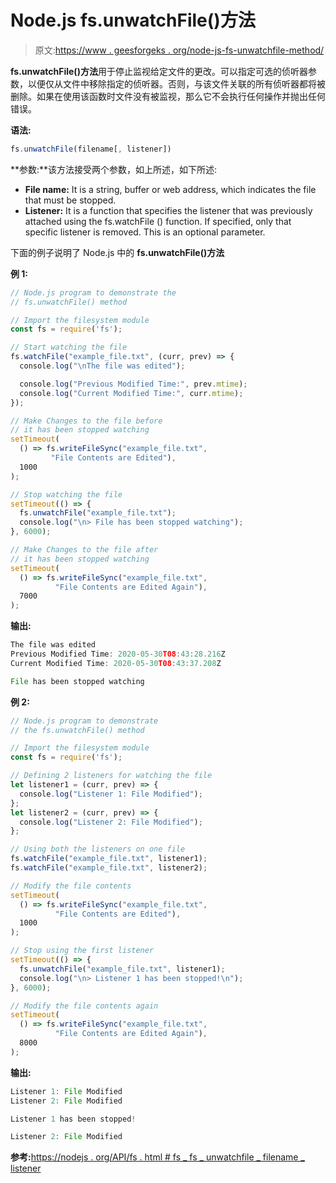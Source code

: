 # Node.js fs.unwatchFile()方法

> 原文:[https://www . geesforgeks . org/node-js-fs-unwatchfile-method/](https://www.geeksforgeeks.org/node-js-fs-unwatchfile-method/)

**fs.unwatchFile()方法**用于停止监视给定文件的更改。可以指定可选的侦听器参数，以便仅从文件中移除指定的侦听器。否则，与该文件关联的所有侦听器都将被删除。如果在使用该函数时文件没有被监视，那么它不会执行任何操作并抛出任何错误。

**语法:**

```js
fs.unwatchFile(filename[, listener])
```

**参数:**该方法接受两个参数，如上所述，如下所述:

*   **File name:** It is a string, buffer or web address, which indicates the file that must be stopped.
*   **Listener:** It is a function that specifies the listener that was previously attached using the fs.watchFile () function. If specified, only that specific listener is removed. This is an optional parameter.

下面的例子说明了 Node.js 中的 **fs.unwatchFile()方法**

**例 1:**

```js
// Node.js program to demonstrate the 
// fs.unwatchFile() method

// Import the filesystem module
const fs = require('fs');

// Start watching the file
fs.watchFile("example_file.txt", (curr, prev) => {
  console.log("\nThe file was edited");

  console.log("Previous Modified Time:", prev.mtime);
  console.log("Current Modified Time:", curr.mtime);
});

// Make Changes to the file before 
// it has been stopped watching
setTimeout(
  () => fs.writeFileSync("example_file.txt",
         "File Contents are Edited"),
  1000
);

// Stop watching the file
setTimeout(() => {
  fs.unwatchFile("example_file.txt");
  console.log("\n> File has been stopped watching");
}, 6000);

// Make Changes to the file after
// it has been stopped watching
setTimeout(
  () => fs.writeFileSync("example_file.txt",
          "File Contents are Edited Again"),
  7000
);
```

**输出:**

```js
The file was edited
Previous Modified Time: 2020-05-30T08:43:28.216Z
Current Modified Time: 2020-05-30T08:43:37.208Z

File has been stopped watching

```

**例 2:**

```js
// Node.js program to demonstrate 
// the fs.unwatchFile() method

// Import the filesystem module
const fs = require('fs');

// Defining 2 listeners for watching the file
let listener1 = (curr, prev) => {
  console.log("Listener 1: File Modified");
};
let listener2 = (curr, prev) => {
  console.log("Listener 2: File Modified");
};

// Using both the listeners on one file
fs.watchFile("example_file.txt", listener1);
fs.watchFile("example_file.txt", listener2);

// Modify the file contents
setTimeout(
  () => fs.writeFileSync("example_file.txt",
          "File Contents are Edited"),
  1000
);

// Stop using the first listener
setTimeout(() => {
  fs.unwatchFile("example_file.txt", listener1);
  console.log("\n> Listener 1 has been stopped!\n");
}, 6000);

// Modify the file contents again
setTimeout(
  () => fs.writeFileSync("example_file.txt",
          "File Contents are Edited Again"),
  8000
);
```

**输出:**

```js
Listener 1: File Modified
Listener 2: File Modified

Listener 1 has been stopped!

Listener 2: File Modified

```

**参考:**[https://nodejs . org/API/fs . html # fs _ fs _ unwatchfile _ filename _ listener](https://nodejs.org/api/fs.html#fs_fs_unwatchfile_filename_listener)